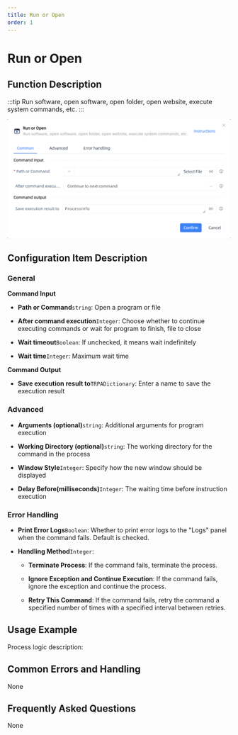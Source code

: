 ```yaml
---
title: Run or Open
order: 1
---
```


# Run or Open

## Function Description

:::tip 
Run software, open software, open folder, open website, execute system commands, etc.
:::

![Run or Open](../../assets/Run%20or%20Open_command.png)

## Configuration Item Description

### General

**Command Input**

- **Path or Command**`string`: Open a program or file

- **After command execution**`Integer`: Choose whether to continue executing commands or wait for program to finish, file to close

- **Wait timeout**`Boolean`: If unchecked, it means wait indefinitely

- **Wait time**`Integer`: Maximum wait time


**Command Output**

- **Save execution result to**`TRPADictionary`: Enter a name to save the execution result

### Advanced

- **Arguments (optional)**`string`: Additional arguments for program execution

- **Working Directory (optional)**`string`: The working directory for the command in the process

- **Window Style**`Integer`: Specify how the new window should be displayed

- **Delay Before(milliseconds)**`Integer`: The waiting time before instruction execution

### Error Handling

- **Print Error Logs**`Boolean`: Whether to print error logs to the "Logs" panel when the command fails. Default is checked. 

- **Handling Method**`Integer`:

    - **Terminate Process**: If the command fails, terminate the process.

    - **Ignore Exception and Continue Execution**: If the command fails, ignore the exception and continue the process.

    - **Retry This Command**: If the command fails, retry the command a specified number of times with a specified interval between retries.

## Usage Example

Process logic description:

## Common Errors and Handling

None

## Frequently Asked Questions

None

